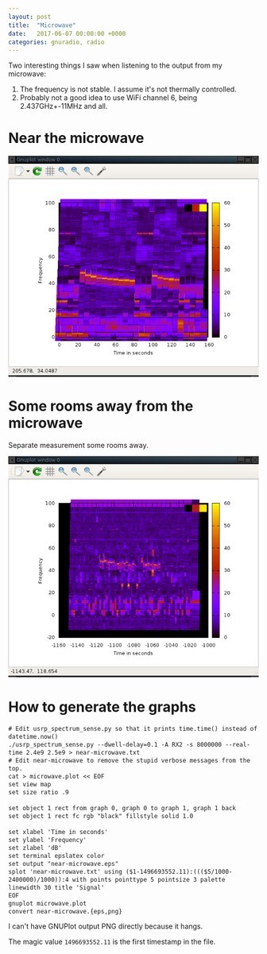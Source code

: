 ```yaml
---
layout: post
title:  "Microwave"
date:   2017-06-07 00:00:00 +0000
categories: gnuradio, radio
---
```

Two interesting things I saw when listening to the output from my
microwave:

1. The frequency is not stable. I assume it's not thermally
   controlled.
2. Probably not a good idea to use WiFi channel 6, being 2.437GHz+-11MHz and all.

# Near the microwave

![Near the microwave](/static/2017-06-near-microwave.png)

# Some rooms away from the microwave

Separate measurement some rooms away.

![Further from microwave](/static/2017-06-far-microwave.png)

# How to generate the graphs

```
# Edit usrp_spectrum_sense.py so that it prints time.time() instead of datetime.now()
./usrp_spectrum_sense.py --dwell-delay=0.1 -A RX2 -s 8000000 --real-time 2.4e9 2.5e9 > near-microwave.txt
# Edit near-microwave to remove the stupid verbose messages from the top.
cat > microwave.plot << EOF
set view map
set size ratio .9

set object 1 rect from graph 0, graph 0 to graph 1, graph 1 back
set object 1 rect fc rgb "black" fillstyle solid 1.0

set xlabel 'Time in seconds'
set ylabel 'Frequency'
set zlabel 'dB'
set terminal epslatex color
set output "near-microwave.eps"
splot 'near-microwave.txt' using ($1-1496693552.11):((($5/1000-2400000)/1000)):4 with points pointtype 5 pointsize 3 palette linewidth 30 title 'Signal'
EOF
gnuplot microwave.plot
convert near-microwave.{eps,png}
```

I can't have GNUPlot output PNG directly because it hangs.

The magic value `1496693552.11` is the first timestamp in the file.
